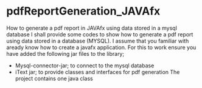 # pdfReportGeneration_JAVAfx
How to generate a pdf report in JAVAfx using data stored in a mysql database
I shall provide some codes to show how to generate a pdf report using data stored in a database (MYSQL).
I assume that you familiar with aready know how to create a javafx application.
For this to work ensure you have added the following jar files to the library;
- Mysql-connector-jar; to connect to the mysql database
- iText jar; to provide classes and interfaces for pdf generation
The project contains one java class
